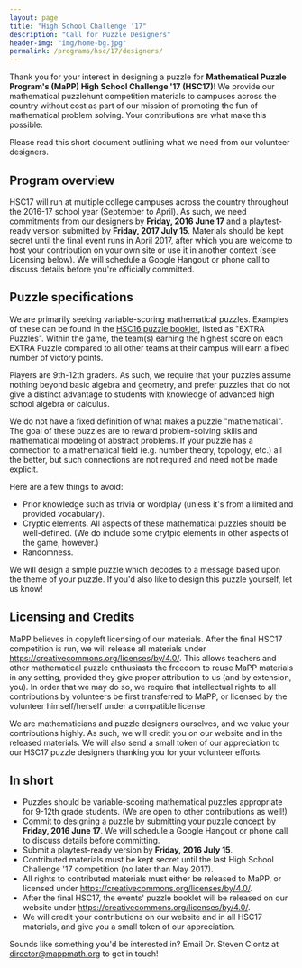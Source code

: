 ```yaml
---
layout: page
title: "High School Challenge '17"
description: "Call for Puzzle Designers"
header-img: "img/home-bg.jpg"
permalink: /programs/hsc/17/designers/
---
```


Thank you for your interest in designing a puzzle for **Mathematical Puzzle
Program's (MaPP) High School Challenge '17 (HSC17)**! We provide our
mathematical puzzlehunt competition materials to campuses across the
country without cost as part of our mission of promoting the fun of
mathematical problem solving. Your contributions are what make this
possible.

Please read this short document outlining what we need from our volunteer
designers.

## Program overview

HSC17 will run at multiple college campuses across the country
throughout the 2016-17 school year (September to April).
As such, we need commitments from our designers by
**Friday, 2016 June 17** and a playtest-ready version submitted
by **Friday, 2017 July 15**. Materials should be kept secret
until the final event runs in April 2017, after which you
are welcome to host your contribution on your own site or use
it in another context (see Licensing below).
We will schedule a Google Hangout or phone call to discuss details
before you're officially committed.


## Puzzle specifications

We are primarily
seeking variable-scoring mathematical puzzles. Examples of these
can be found in the [HSC16 puzzle booklet][booklet], listed as
"EXTRA Puzzles". Within the game, the team(s) earning the highest
score on each EXTRA Puzzle compared to all other teams at their campus
will earn a fixed number of victory points.

[booklet]: https://github.com/MaPPmath/hsc16/raw/master/booklet.pdf

Players are 9th-12th graders. As such, we require that your puzzles
assume nothing beyond basic algebra and geometry, and prefer puzzles
that do not give a distinct advantage to students with knowledge
of advanced high school algebra or calculus.

We do not have a fixed definition of what makes a puzzle
"mathematical". The goal of these puzzles are to reward
problem-solving skills and mathematical modeling of abstract
problems. If your puzzle has a connection to a mathematical field
(e.g. number theory, topology, etc.) all the better, but
such connections are not required and need not be made explicit.

Here are a few things to avoid:

* Prior knowledge such as trivia or wordplay (unless it's from
  a limited and provided vocabulary).
* Cryptic elements. All aspects of these mathematical puzzles should be
  well-defined. (We do include some crytpic elements in other aspects
  of the game, however.)
* Randomness.

We will design a simple puzzle which decodes to a message
based upon the theme of your puzzle. If you'd also like to
design this puzzle yourself, let us know!

## Licensing and Credits

MaPP believes in copyleft licensing of our materials. After the
final HSC17 competition is run, we will release all materials
under <https://creativecommons.org/licenses/by/4.0/>.
This allows teachers and other mathematical puzzle enthusiasts
the freedom
to reuse MaPP materials in any setting, provided they
give proper attribution to us (and by extension, you).
In order that we may do so, we require that intellectual rights
to all contributions
by volunteers be first transferred to MaPP, or licensed by the
volunteer himself/herself under a compatible license.

We are mathematicians and puzzle designers ourselves, and we
value your contributions highly. As such, we will credit you
on our website and in the released materials. We will also
send a small token of our appreciation to our HSC17 puzzle
designers thanking you for your volunteer efforts.

## In short

* Puzzles should be variable-scoring mathematical puzzles
  appropriate for 9-12th grade students. (We are open to
  other contributions as well!)
* Commit to designing a puzzle by submitting your puzzle concept by
  **Friday, 2016 June 17**. We will schedule a Google Hangout
  or phone call to discuss details before committing.
* Submit a playtest-ready version by **Friday, 2016 July 15**.
* Contributed materials must be kept secret until the last High School
  Challenge '17 competition (no later than May 2017).
* All rights to contributed materials must either be released to
  MaPP, or licensed under
  <https://creativecommons.org/licenses/by/4.0/>.
* After the final
  HSC17, the events' puzzle booklet will be released on our website
  under <https://creativecommons.org/licenses/by/4.0/>.
* We will credit your contributions on our website and in all HSC17
  materials, and give you a small token of our appreciation.

Sounds like something you'd be interested in? Email Dr. Steven Clontz
at <director@mappmath.org> to get in touch!
